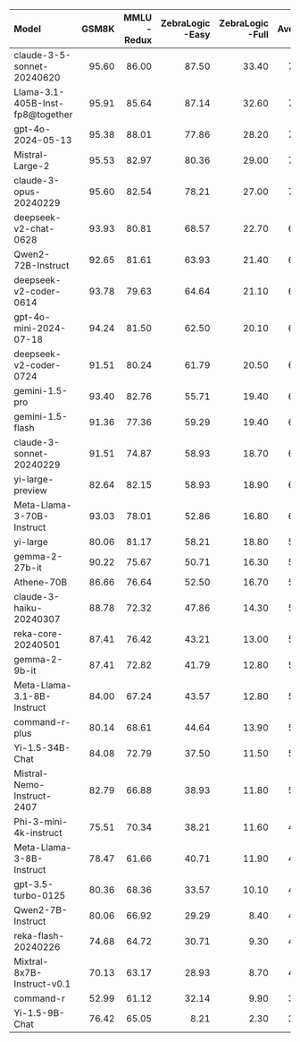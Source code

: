 | Model                            |   GSM8K |   MMLU<br/>-Redux |   ZebraLogic<br/>-Easy |   ZebraLogic<br/>-Full |   Average |
|:---------------------------------|--------:|------------------:|-----------------------:|-----------------------:|----------:|
| claude-3-5-sonnet-20240620       |   95.60 |             86.00 |                  87.50 |                  33.40 |     75.62 |
| Llama-3.1-405B-Inst-fp8@together |   95.91 |             85.64 |                  87.14 |                  32.60 |     75.32 |
| gpt-4o-2024-05-13                |   95.38 |             88.01 |                  77.86 |                  28.20 |     72.36 |
| Mistral-Large-2                  |   95.53 |             82.97 |                  80.36 |                  29.00 |     71.97 |
| claude-3-opus-20240229           |   95.60 |             82.54 |                  78.21 |                  27.00 |     70.84 |
| deepseek-v2-chat-0628            |   93.93 |             80.81 |                  68.57 |                  22.70 |     66.50 |
| Qwen2-72B-Instruct               |   92.65 |             81.61 |                  63.93 |                  21.40 |     64.90 |
| deepseek-v2-coder-0614           |   93.78 |             79.63 |                  64.64 |                  21.10 |     64.79 |
| gpt-4o-mini-2024-07-18           |   94.24 |             81.50 |                  62.50 |                  20.10 |     64.59 |
| deepseek-v2-coder-0724           |   91.51 |             80.24 |                  61.79 |                  20.50 |     63.51 |
| gemini-1.5-pro                   |   93.40 |             82.76 |                  55.71 |                  19.40 |     62.82 |
| gemini-1.5-flash                 |   91.36 |             77.36 |                  59.29 |                  19.40 |     61.85 |
| claude-3-sonnet-20240229         |   91.51 |             74.87 |                  58.93 |                  18.70 |     61.00 |
| yi-large-preview                 |   82.64 |             82.15 |                  58.93 |                  18.90 |     60.66 |
| Meta-Llama-3-70B-Instruct        |   93.03 |             78.01 |                  52.86 |                  16.80 |     60.18 |
| yi-large                         |   80.06 |             81.17 |                  58.21 |                  18.80 |     59.56 |
| gemma-2-27b-it                   |   90.22 |             75.67 |                  50.71 |                  16.30 |     58.23 |
| Athene-70B                       |   86.66 |             76.64 |                  52.50 |                  16.70 |     58.12 |
| claude-3-haiku-20240307          |   88.78 |             72.32 |                  47.86 |                  14.30 |     55.81 |
| reka-core-20240501               |   87.41 |             76.42 |                  43.21 |                  13.00 |     55.01 |
| gemma-2-9b-it                    |   87.41 |             72.82 |                  41.79 |                  12.80 |     53.70 |
| Meta-Llama-3.1-8B-Instruct       |   84.00 |             67.24 |                  43.57 |                  12.80 |     51.90 |
| command-r-plus                   |   80.14 |             68.61 |                  44.64 |                  13.90 |     51.82 |
| Yi-1.5-34B-Chat                  |   84.08 |             72.79 |                  37.50 |                  11.50 |     51.47 |
| Mistral-Nemo-Instruct-2407       |   82.79 |             66.88 |                  38.93 |                  11.80 |     50.10 |
| Phi-3-mini-4k-instruct           |   75.51 |             70.34 |                  38.21 |                  11.60 |     48.92 |
| Meta-Llama-3-8B-Instruct         |   78.47 |             61.66 |                  40.71 |                  11.90 |     48.19 |
| gpt-3.5-turbo-0125               |   80.36 |             68.36 |                  33.57 |                  10.10 |     48.10 |
| Qwen2-7B-Instruct                |   80.06 |             66.92 |                  29.29 |                   8.40 |     46.17 |
| reka-flash-20240226              |   74.68 |             64.72 |                  30.71 |                   9.30 |     44.85 |
| Mixtral-8x7B-Instruct-v0.1       |   70.13 |             63.17 |                  28.93 |                   8.70 |     42.73 |
| command-r                        |   52.99 |             61.12 |                  32.14 |                   9.90 |     39.04 |
| Yi-1.5-9B-Chat                   |   76.42 |             65.05 |                   8.21 |                   2.30 |     38.00 |